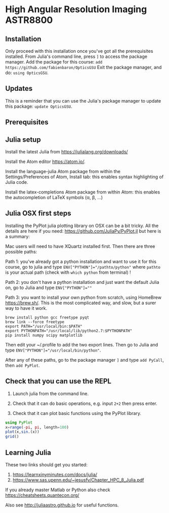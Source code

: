 # High Angular Resolution Imaging ASTR8800

## Installation

Only proceed with this installation once you've got all the prerequisites installed.
From Julia's command line, press ```]``` to access the package manager.
Add the package for this course: ```add https://github.com/fabienbaron/OpticsGSU```
Exit the package manager, and do: ```using OpticsGSU```.

## Updates
This is a reminder that you can use the Julia's package manager to update this package: ```update OpticsGSU```.

## Prerequisites

## Julia setup

Install the latest Julia from https://julialang.org/downloads/

Install the Atom editor https://atom.io/.

Install the language-julia Atom package from within the Settings/Preferences of Atom, Install tab: this enables syntax highlighting of Julia code.

Install the latex-completions Atom package from within Atom: this enables the autocompletion of LaTeX symbols (α, β, ...)

## Julia OSX first steps
Installing the PyPlot julia plotting library on OSX can be a bit tricky.
All the details are here if you need: https://github.com/JuliaPy/PyPlot.jl but here is a summary:

Mac users will need to have XQuartz installed first.
Then there are three possible paths:

Path 1: you've already got a python installation and want to use it for this course, go to julia and type ```ENV["PYTHON"]="/pathto/python"``` where ```pathto``` is your actual path (check with ```which python``` from terminal) !

Path 2: you don't have a python installation  and just want the default Julia on, go to Julia and type ```ENV["PYTHON"]=""```

Path 3: you want to install your own python from scratch, using HomeBrew https://brew.sh/. This is the most complicated way, and slow, but a surer way to have it work.
```
brew install python gcc freetype pyqt
brew link --force freetype
export PATH="/usr/local/bin:$PATH"
export PYTHONPATH="/usr/local/lib/python2.7:$PYTHONPATH"
pip install numpy scipy matplotlib
```
Then edit your ~/.profile to add the two export lines.
Then go to Julia and type ```ENV["PYTHON"]="/usr/local/bin/python"```.

After any of these paths, go to the package manager ```]``` and type ```add PyCall```, then ```add PyPlot```.

## Check that you can use the REPL

1. Launch julia from the command line.

2. Check that it can do basic operations, e.g. input ```2+2``` then press enter.

3. Check that it can plot basic functions using the PyPlot library.

```julia
using PyPlot
x=range(-pi, pi, length=100)
plot(x,sin.(x))
grid()
```

## Learning Julia

These two links should get you started:
1. https://learnxinyminutes.com/docs/julia/
2. https://www.sas.upenn.edu/~jesusfv/Chapter_HPC_8_Julia.pdf

If you already master Matlab or Python also check https://cheatsheets.quantecon.org/

Also see http://juliaastro.github.io for useful functions.
